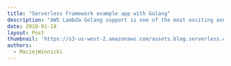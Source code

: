 ```yaml
---
title: "Serverless Framework example app with Golang"
description: "AWS Lambda Golang support is one of the most exciting announcements of 2018. Here's an example app using Go with the Serverless Framework."
date: 2018-01-18
layout: Post
thumbnail: 'https://s3-us-west-2.amazonaws.com/assets.blog.serverless.com/Golang/golang-logo.png'
authors:
  - MaciejWinnicki
---
```


